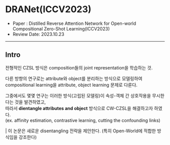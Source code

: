 # DRANet(ICCV2023) 
- Paper : Distilled Reverse Attention Network for Open-world Compositional Zero-Shot Learning(ICCV2023)
- Review Date: 2023.10.23
___
## Intro

전형적인 CZSL 방식은 composition들의 joint representation을 학습하는 것.

다른 방향의 연구로는 attribute와 object를 분리하는 방식으로 모델링하여 compositional learning을 attribute, object learning 문제로 다룬다.

그중에서도 몇몇 연구는 이러한 방식(고립된 모델링)이 속성-객체 간 상호작용을 무시한다는 것을 발견하였고,  
따라서 **dientangle attributes and object** 방식으로 CW-CZSL을 해결하고자 하였다.  
(ex. affinity estimation, contrastive learning, cutting the confounding links)


| 이 논문은 새로운 disentangling 전략을 제안한다. (특히 Open-World에 적합한 방식임을 강조한다)

